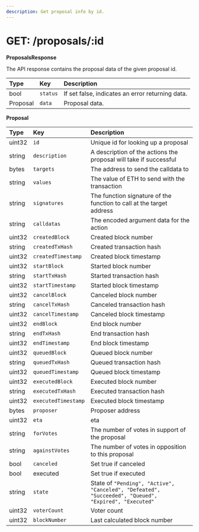 ```yaml
---
description: Get proposal info by id.
---
```


# GET: /proposals/:id

**ProposalsResponse**‌

The API response contains the proposal data of the given proposal id.

| Type | Key | Description |
| :--- | :--- | :--- |
| bool | `status` | If set false, indicates an error returning data. |
| Proposal | `data` | Proposal data. |

**Proposal**

| Type | Key | Description |
| :--- | :--- | :--- |
| uint32 | `id` | Unique id for looking up a proposal |
| string | `description` | A description of the actions the proposal will take if successful |
| bytes | `targets` | The address to send the calldata to |
| string | `values` | The value of ETH to send with the transaction |
| string | `signatures` | The function signature of the function to call at the target address |
| string | `calldatas` | The encoded argument data for the action |
| uint32 | `createdBlock` | Created block number |
| string | `createdTxHash` | Created transaction hash |
| uint32 | `createdTimestamp` | Created block timestamp |
| uint32 | `startBlock` | Started block number |
| string | `startTxHash` | Started transaction hash |
| uint32 | `startTimestamp` | Started block timestamp |
| uint32 | `cancelBlock` | Canceled block number |
| string | `cancelTxHash` | Canceled transaction hash |
| uint32 | `cancelTimestamp` | Canceled block timestamp |
| uint32 | `endBlock` | End block number |
| string | `endTxHash` | End transaction hash |
| uint32 | `endTimestamp` | End block timestamp |
| uint32 | `queuedBlock` | Queued block number |
| string | `queuedTxHash` | Queued transaction hash |
| uint32 | `queuedTimestamp` | Queued block timestamp |
| uint32 | `executedBlock` | Executed block number |
| string | `executedTxHash` | Executed transaction hash |
| uint32 | `executedTimestamp` | Executed block timestamp |
| bytes | `proposer` | Proposer address |
| uint32 | `eta` | eta |
| string | `forVotes` | The number of votes in support of the proposal |
| string | `againstVotes` | The number of votes in opposition to this proposal |
| bool | `canceled` | Set true if canceled |
| bool | executed | Set true if executed |
| string | `state` | State of `"Pending", "Active", "Canceled", "Defeated", "Succeeded", "Queued", "Expired", "Executed"` |
| uint32 | `voterCount` | Voter count |
| uint32 | `blockNumber` | Last calculated block number |

